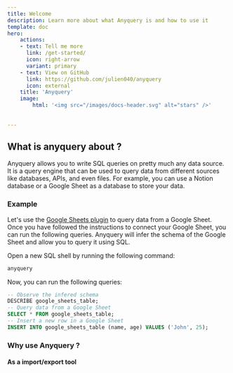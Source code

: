 ```yaml
---
title: Welcome
description: Learn more about what Anyquery is and how to use it
template: doc
hero:
    actions:
    - text: Tell me more
      link: /get-started/
      icon: right-arrow
      variant: primary
    - text: View on GitHub
      link: https://github.com/julien040/anyquery
      icon: external
    title: 'Anyquery'
    image: 
        html: '<img src="/images/docs-header.svg" alt="stars" />'
    
        
---
```


## What is anyquery about ?

Anyquery allows you to write SQL queries on pretty much any data source. It is a query engine that can be used to query data from different sources like databases, APIs, and even files. For example, you can use a Notion database or a Google Sheet as a database to store your data.

### Example

Let's use the [Google Sheets plugin](/integrations/google_sheets) to query data from a Google Sheet. Once you have followed the instructions to connect your Google Sheet, you can run the following queries. Anyquery will infer the schema of the Google Sheet and allow you to query it using SQL.

Open a new SQL shell by running the following command:

```bash
anyquery
```

Now, you can run the following queries:

```sql
-- Observe the infered schema
DESCRIBE google_sheets_table;
-- Query data from a Google Sheet
SELECT * FROM google_sheets_table;
-- Insert a new row in a Google Sheet
INSERT INTO google_sheets_table (name, age) VALUES ('John', 25);
```

### Why use Anyquery ?

#### As a import/export tool

